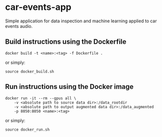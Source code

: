 # car-events-app
Simple application for data inspection and machine learning applied to car events audio.

## Build instructions using the Dockerfile

```
docker build -t <name>:<tag> -f Dockerfile .
```

or simply:

```
source docker_build.sh
```

## Run instructions using the Docker image

```
docker run -it --rm --gpus all \
    -v <absolute path to source data dir>:/data_rootdir 
    -v <absolute path to output augmented data dir>:/data_augmented
    -p 8050:8050 <name>:<tag>
```

or simply:

```
source docker_run.sh
```

## 